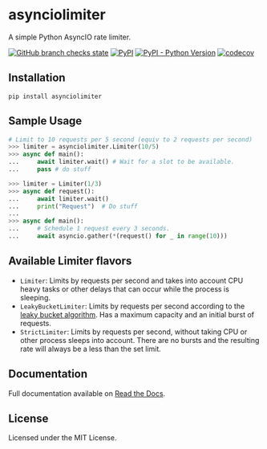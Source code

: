 # asynciolimiter
A simple Python AsyncIO rate limiter.

[![GitHub branch checks state](https://img.shields.io/github/checks-status/bharel/asynciolimiter/master)](https://github.com/bharel/asynciolimiter/actions)
[![PyPI](https://img.shields.io/pypi/v/asynciolimiter)](https://pypi.org/project/asynciolimiter/)
[![PyPI - Python Version](https://img.shields.io/pypi/pyversions/asynciolimiter)](https://pypi.org/project/asynciolimiter/)
[![codecov](https://codecov.io/gh/bharel/asynciolimiter/branch/master/graph/badge.svg?token=BJBL909NH3)](https://codecov.io/gh/bharel/asynciolimiter)

## Installation
`pip install asynciolimiter`

## Sample Usage

```python
# Limit to 10 requests per 5 second (equiv to 2 requests per second)
>>> limiter = asynciolimiter.Limiter(10/5)
>>> async def main():
...     await limiter.wait() # Wait for a slot to be available.
...     pass # do stuff

>>> limiter = Limiter(1/3)
>>> async def request():
...     await limiter.wait()
...     print("Request")  # Do stuff
...
>>> async def main():
...     # Schedule 1 request every 3 seconds.
...     await asyncio.gather(*(request() for _ in range(10)))
```

## Available Limiter flavors

- `Limiter`: Limits by requests per second and takes into account CPU heavy
    tasks or other delays that can occur while the process is sleeping.
- `LeakyBucketLimiter`: Limits by requests per second according to the
    [leaky bucket algorithm](https://en.wikipedia.org/wiki/Leaky_bucket). Has a maximum capacity and an initial burst of
    requests.
- `StrictLimiter`: Limits by requests per second, without taking CPU or other
    process sleeps into account. There are no bursts and the resulting rate will
    always be a less than the set limit.

## Documentation

Full documentation available on [Read the Docs](https://asynciolimiter.readthedocs.io/en/latest/).

## License

Licensed under the MIT License.

